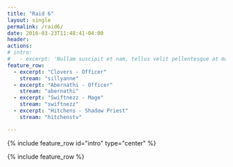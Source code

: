 ```yaml
---
title: "Raid 6"
layout: single
permalink: /raid6/
date: 2016-03-23T11:48:41-04:00
header:
actions:
# intro: 
#   - excerpt: 'Nullam suscipit et nam, tellus velit pellentesque at malesuada, enim eaque. Quis nulla, netus tempor in diam gravida tincidunt, *proin faucibus* voluptate felis id sollicitudin. Centered with `type="center"`'
feature_row:
  - excerpt: "Clovers - Officer"
    stream: "sillyanne"
  - excerpt: "Abernathi - Officer"
    stream: "abernathi"
  - excerpt: "Swiftnezz - Mage"
    stream: "swiftnezz"
  - excerpt: "Hitchens - Shadow Priest"
    stream: "hitchenstv"

---
```


{% include feature_row id="intro" type="center" %}

{% include feature_row %}
